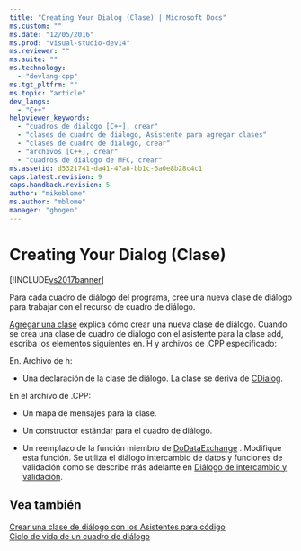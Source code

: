 ```yaml
---
title: "Creating Your Dialog (Clase) | Microsoft Docs"
ms.custom: ""
ms.date: "12/05/2016"
ms.prod: "visual-studio-dev14"
ms.reviewer: ""
ms.suite: ""
ms.technology: 
  - "devlang-cpp"
ms.tgt_pltfrm: ""
ms.topic: "article"
dev_langs: 
  - "C++"
helpviewer_keywords: 
  - "cuadros de diálogo [C++], crear"
  - "clases de cuadro de diálogo, Asistente para agregar clases"
  - "clases de cuadro de diálogo, crear"
  - "archivos [C++], crear"
  - "cuadros de diálogo de MFC, crear"
ms.assetid: d5321741-da41-47a8-bb1c-6a0e8b28c4c1
caps.latest.revision: 9
caps.handback.revision: 5
author: "mikeblome"
ms.author: "mblome"
manager: "ghogen"
---
```

# Creating Your Dialog (Clase)
[!INCLUDE[vs2017banner](../assembler/inline/includes/vs2017banner.md)]

Para cada cuadro de diálogo del programa, cree una nueva clase de diálogo para trabajar con el recurso de cuadro de diálogo.  
  
 [Agregar una clase](../ide/adding-a-class-visual-cpp.md) explica cómo crear una nueva clase de diálogo.  Cuando se crea una clase de cuadro de diálogo con el asistente para la clase add, escriba los elementos siguientes en. H y archivos de .CPP especificado:  
  
 En. Archivo de h:  
  
-   Una declaración de la clase de diálogo.  La clase se deriva de [CDialog](../mfc/reference/cdialog-class.md).  
  
 En el archivo de .CPP:  
  
-   Un mapa de mensajes para la clase.  
  
-   Un constructor estándar para el cuadro de diálogo.  
  
-   Un reemplazo de la función miembro de [DoDataExchange](../Topic/CWnd::DoDataExchange.md) .  Modifique esta función.  Se utiliza el diálogo intercambio de datos y funciones de validación como se describe más adelante en [Diálogo de intercambio y validación](../mfc/dialog-data-exchange-and-validation.md).  
  
## Vea también  
 [Crear una clase de diálogo con los Asistentes para código](../mfc/creating-a-dialog-class-with-code-wizards.md)   
 [Ciclo de vida de un cuadro de diálogo](../mfc/life-cycle-of-a-dialog-box.md)